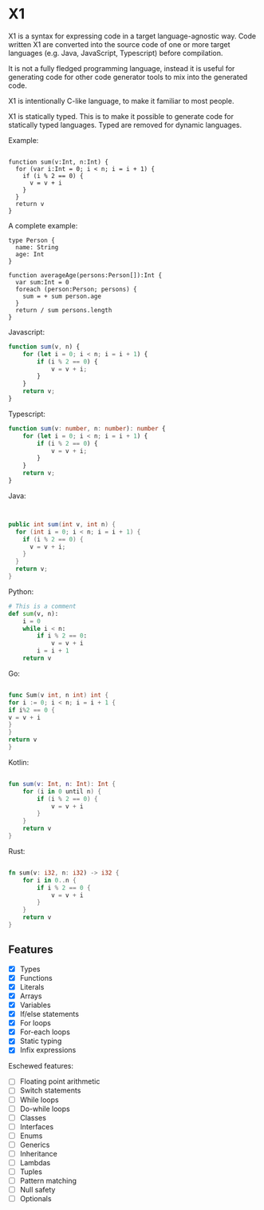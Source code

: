 # X1

X1 is a syntax for expressing code in a target language-agnostic way. Code written X1 are converted into the source code
of one or more target languages (e.g. Java, JavaScript, Typescript) before compilation.

It is not a fully fledged programming language, instead it is useful for generating code for other code generator tools
to mix into the generated code.

X1 is intentionally C-like language, to make it familiar to most people.

X1 is statically typed. This is to make it possible to generate code for statically typed languages. Typed are removed for dynamic languages.

Example:

```x1

function sum(v:Int, n:Int) {
  for (var i:Int = 0; i < n; i = i + 1) {
    if (i % 2 == 0) {
      v = v + i
    }
  }
  return v
}
```

A complete example:

```x1
type Person {
  name: String
  age: Int
}

function averageAge(persons:Person[]):Int {
  var sum:Int = 0
  foreach (person:Person; persons) {
    sum = + sum person.age
  }
  return / sum persons.length
}
```

Javascript:

```javascript
function sum(v, n) {
    for (let i = 0; i < n; i = i + 1) {
        if (i % 2 == 0) {
            v = v + i;
        }
    }
    return v;
}

```

Typescript:

```typescript
function sum(v: number, n: number): number {
    for (let i = 0; i < n; i = i + 1) {
        if (i % 2 == 0) {
            v = v + i;
        }
    }
    return v;
}
```

Java:

```java


public int sum(int v, int n) {
  for (int i = 0; i < n; i = i + 1) {
    if (i % 2 == 0) {
      v = v + i;
    }
  }
  return v;
}
```

Python:

```python
# This is a comment
def sum(v, n):
    i = 0
    while i < n:
        if i % 2 == 0:
            v = v + i
        i = i + 1
    return v
```

Go:

```go

func Sum(v int, n int) int {
for i := 0; i < n; i = i + 1 {
if i%2 == 0 {
v = v + i
}
}
return v
}
```

Kotlin:

```kotlin

fun sum(v: Int, n: Int): Int {
    for (i in 0 until n) {
        if (i % 2 == 0) {
            v = v + i
        }
    }
    return v
}
```

Rust:

```rust

fn sum(v: i32, n: i32) -> i32 {
    for i in 0..n {
        if i % 2 == 0 {
            v = v + i
        }
    }
    return v
}
```

## Features

- [x] Types
- [x] Functions
- [x] Literals
- [x] Arrays
- [x] Variables
- [x] If/else statements
- [x] For loops
- [x] For-each loops
- [x] Static typing
- [x] Infix expressions

Eschewed features:

- [ ] Floating point arithmetic
- [ ] Switch statements
- [ ] While loops
- [ ] Do-while loops
- [ ] Classes
- [ ] Interfaces
- [ ] Enums
- [ ] Generics
- [ ] Inheritance
- [ ] Lambdas
- [ ] Tuples
- [ ] Pattern matching
- [ ] Null safety
- [ ] Optionals
